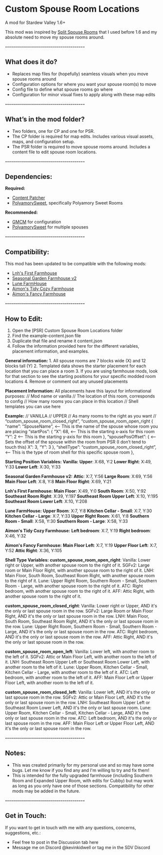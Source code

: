 # Custom Spouse Room Locations
A mod for Stardew Valley 1.6+

This mod was inspired by [Split Spouse Rooms](https://www.nexusmods.com/stardewvalley/mods/17699) that I used before 1.6 and my absolute need to move my spouse rooms around.

**----------------------------------------**

## What does it do?

- Replaces map files for (hopefully) seamless visuals when you move spouse rooms around
- Configuration options for where you want your spouse room(s) to move
- Config file to define what spouse rooms go where
- Configuration for minor visual fixes to apply along with these map edits

**----------------------------------------**

## What’s in the mod folder?

- Two folders, one for CP and one for PSR.
- The CP folder is required for map edits. Includes various visual assets, maps, and configuration setup.
- The PSR folder is required to move spouse rooms around. Includes a content file to edit spouse room locations.

**----------------------------------------**

## Dependencies:

**Required:**
- [Content Patcher](https://www.nexusmods.com/stardewvalley/mods/1915)
- [PolyamorySweet](”https://www.nexusmods.com/stardewvalley/mods/20599”), specifically Polyamory Sweet Rooms

**Recommended:**
- [GMCM](”https://www.nexusmods.com/stardewvalley/mods/5098”) for configuration
- [PolyamorySweet](”https://www.nexusmods.com/stardewvalley/mods/20599”) for multiple spouses

**----------------------------------------**

## Compatibility:

This mod has been updated to be compatible with the following mods:
- [Lnh's First Farmhouse](https://www.nexusmods.com/stardewvalley/mods/17526)
- [Seasonal Garden Farmhouse v2](https://www.nexusmods.com/stardewvalley/mods/17386)
- [Lune FarmHouse](https://www.nexusmods.com/stardewvalley/mods/17627)
- [Aimon's Tidy Cozy Farmhouse](https://www.nexusmods.com/stardewvalley/mods/16438)
- [Aimon's Fancy Farmhouse](https://www.nexusmods.com/stardewvalley/mods/14411)

**----------------------------------------**

## How to Edit:

1. Open the [PSR] Custom Spouse Room Locations folder
2. Find the example-content.json file
3. Duplicate that file and rename it content.json
4. Follow the information provided here for the different variables, placement information, and examples.

**General information:**
    1. All spouse rooms are 7 blocks wide (X) and 12 blocks tall (Y)
    2. Templated data shows the starter placement for each location that you can place a room
    3. If you are using farmhouse mods, look for that section to see the starting positions for your specific modded room locations
    4. Remove or comment out any unused placements

**Placement Information:**
    All placements have this layout for informational purposes:
    // Mod name or vanilla
    // The location of this room, corresponds to config
    // How many rooms you can place in this location
    // Shell templates you can use here

**Example:**
    // VANILLA
    // UPPER
    // As many rooms to the right as you want
    // “custom_spouse_room_closed_right”, “custom_spouse_room_open_right
    {
        “name”: “SpouseName”, <— This is the name of the spouse whose room you are placing
        “startPos”: {
            “X”: 68, <— This is the starting x-axis for this room
            “Y”: 2 <— This is the starting y-axis for this room
        },
        “spousePosOffset”: { <— Sets the offset of the spouse within the room from PSR (I don’t tend to touch this)
            X”: 3,
            “Y”: 3
        },
        “shellType”: “custom_spouse_room_closed_right”, <— This is the type of room shell for this specific spouse room
    },

**Starting Position Variables:**
**Vanilla:**
    **Upper**: X:68, Y:2
    **Lower Right**: X:49, Y:33
    **Lower Left**: X:30, Y:33

**Seasonal Garden Farmhouse v2:**
    **Attic**: X:7, Y:56
    **Large Room**: X:69, Y:56
    **Main Floor Left**: X:8, Y:8
    **Main Floor Right**: X:69, Y:21

**Lnh's First Farmhouse:**
    **Main Floor**: X:49, Y:0
    **South Room**: X:50, Y:92
    **Southeast Room Right**: X:39, Y:197
    **Southeast Room Upper Left**: X:10, Y:195
    **Southeast Room Lower Left**: X:10, Y:208

**Lune FarmHouse:**
    **Upper Room**: X:7, Y:8
    **Kitchen Cellar - Small**: X:7, Y:30
    **Kitchen Cellar - Large**: X:7, Y:33
    **Upper Right Room**: X:61, Y:8
    **Southern Room - Small**: X:58, Y:30
    **Southern Room - Large**: X:58, Y:33

**Aimon's Tidy Cozy Farmhouse:**
    **Left bedroom**: X:7, Y:19
    **Right bedroom**: X:46, Y:32

**Aimon's Fancy Farmhouse:**
    **Main Floor Left**: X:7, Y:19
    **Upper Floor Left**: X:7, Y:52
    **Attic Right**: X:36, Y:105


**Shell Type Variables:**
**custom_spouse_room_open_right**:
    Vanilla: Lower right or Upper, with another spouse room to the right of it.
    SGFv2: Large room or Main Floor Right, with another spouse room to the right of it.
    LNH: Main Floor, South Room, Southeast Room Right, with another spouse room to the right of it.
    Lune: Upper Right Room, Southern Room - Small, Southern Room - Large, with another spouse room to the right of it.
    ATC: Right bedroom, with another spouse room to the right of it.
    AFF: Attic Right, with another spouse room to the right of it.

**custom_spouse_room_closed_right**:
    Vanilla: Lower right or Upper, AND it's the only or last spouse room in the row.
    SGFv2: Large Room or Main Floor Right, AND it's the only or last spouse room in the row.
    LNH: Main Floor, South Room, Southeast Room Right,  AND it's the only or last spouse room in the row.
    Lune: Upper Right Room, Southern Room - Small, Southern Room - Large,  AND it's the only or last spouse room in the row.
    ATC: Right bedroom, AND it's the only or last spouse room in the row.
    AFF: Attic Right, AND it's the only or last spouse room in the row.

**custom_spouse_room_open_left**:
    Vanilla: Lower left, with another room to the left of it.
    SGFv2: Attic or Main Floor Left, with another room to the left of it.
    LNH: Southeast Room Upper Left or Southeast Room Lower Left, with another room to the left of it.
    Lune: Upper Room, Kitchen Cellar - Small, Kitchen Cellar - Large, with another room to the left of it.
    ATC: Left bedroom, with another room to the left of it.
    AFF: Main Floor Left or Upper Floor Left, with another room to the left of it.

**custom_spouse_room_closed_left**:
    Vanilla: Lower left, AND it's the only or last spouse room in the row.
    SGFv2: Attic or Main Floor Left, AND it's the only or last spouse room in the row.
    LNH: Southeast Room Upper Left or Southeast Room Lower Left, AND it's the only or last spouse room.
    Lune: Upper Room, Kitchen Cellar - Small, Kitchen Cellar - Large,  AND it's the only or last spouse room in the row.
    ATC: Left bedroom, AND it's the only or last spouse room in the row.
    AFF: Main Floor Left or Upper Floor Left, AND it's the only or last spouse room in the row.

**----------------------------------------**

## Notes:
- This was created primarily for my personal use and so may have some bugs. Let me know if you find any and I'm willing to try and fix them!
- This is intended for the fully upgraded farmhouse (including Southern Room and Expanded Upper Room, with edits for Cubby) but may work as long as you only have one of those sections. Compatibility for other mods may be added in the future.


**----------------------------------------**

## Get in Touch:
If you want to get in touch with me with any questions, concerns, suggestions, etc.:
- Feel free to post in the Discussion tab here
- Message me on Discord @kevinkidwell or tag me in the SDV Discord